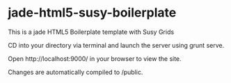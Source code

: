 # jade-html5-susy-boilerplate

This is a jade HTML5 Boilerplate template with Susy Grids

CD into your directory via terminal and launch the server using grunt serve.

Open http://localhost:9000/ in your browser to view the site.

Changes are automatically compiled to /public.
